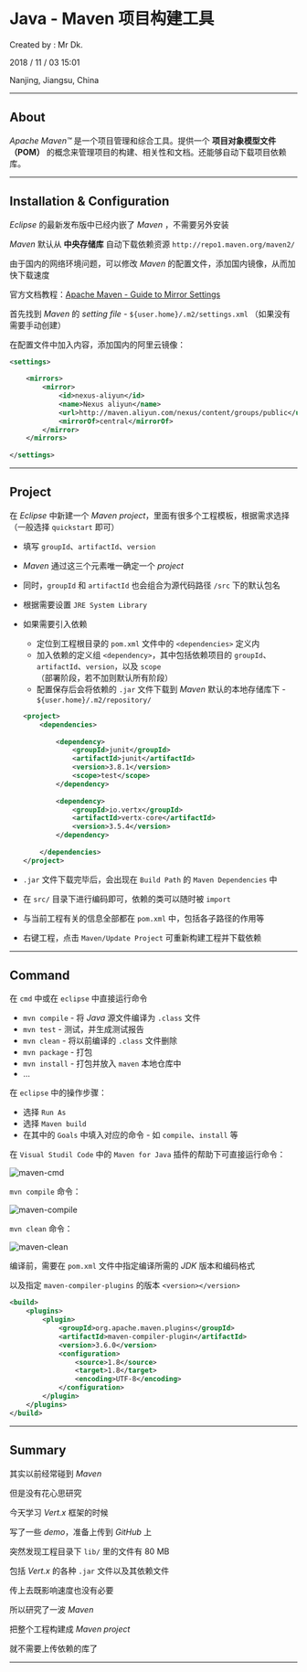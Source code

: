 # Java - Maven 项目构建工具

Created by : Mr Dk.

2018 / 11 / 03 15:01

Nanjing, Jiangsu, China

---

## About

_Apache Maven&trade;_ 是一个项目管理和综合工具。提供一个 __项目对象模型文件（POM）__ 的概念来管理项目的构建、相关性和文档。还能够自动下载项目依赖库。

---

## Installation & Configuration

_Eclipse_ 的最新发布版中已经内嵌了 _Maven_ ，不需要另外安装

_Maven_ 默认从 __中央存储库__ 自动下载依赖资源 `http://repo1.maven.org/maven2/`

由于国内的网络环境问题，可以修改 _Maven_ 的配置文件，添加国内镜像，从而加快下载速度

官方文档教程：[Apache Maven - Guide to Mirror Settings](http://maven.apache.org/guides/mini/guide-mirror-settings.html )

首先找到 _Maven_ 的 _setting file_ - `${user.home}/.m2/settings.xml` （如果没有需要手动创建）

在配置文件中加入内容，添加国内的阿里云镜像：

```xml
<settings>
    
    <mirrors>
        <mirror>  
	        <id>nexus-aliyun</id>  
	        <name>Nexus aliyun</name>  
	        <url>http://maven.aliyun.com/nexus/content/groups/public</url>    
	        <mirrorOf>central</mirrorOf>  
        </mirror> 
    </mirrors>
    
</settings>
```

---

## Project

在 _Eclipse_ 中新建一个 _Maven project_，里面有很多个工程模板，根据需求选择（一般选择 `quickstart` 即可）

* 填写 `groupId`、`artifactId`、`version`

* _Maven_ 通过这三个元素唯一确定一个 _project_

* 同时，`groupId` 和 `artifactId` 也会组合为源代码路径 `/src` 下的默认包名

* 根据需要设置 `JRE System Library`

* 如果需要引入依赖

  * 定位到工程根目录的 `pom.xml` 文件中的 `<dependencies>` 定义内
  * 加入依赖的定义组 `<dependency>`，其中包括依赖项目的 `groupId`、`artifactId`、`version`，以及 `scope` （部署阶段，若不加则默认所有阶段）
  * 配置保存后会将依赖的 `.jar` 文件下载到 _Maven_ 默认的本地存储库下 - `${user.home}/.m2/repository/`

  ```xml
  <project>
      <dependencies>
    
          <dependency>
              <groupId>junit</groupId>
              <artifactId>junit</artifactId>
              <version>3.8.1</version>
              <scope>test</scope>
          </dependency>
      
          <dependency>
              <groupId>io.vertx</groupId>
              <artifactId>vertx-core</artifactId>
              <version>3.5.4</version>
          </dependency>
      
      </dependencies>
  </project>
  ```

* `.jar` 文件下载完毕后，会出现在 `Build Path` 的 `Maven Dependencies` 中

* 在 `src/` 目录下进行编码即可，依赖的类可以随时被 `import`

* 与当前工程有关的信息全部都在 `pom.xml` 中，包括各子路径的作用等

* 右键工程，点击 `Maven/Update Project` 可重新构建工程并下载依赖

---

## Command

在 `cmd` 中或在 `eclipse` 中直接运行命令

* `mvn compile` - 将 _Java_ 源文件编译为 `.class` 文件
* `mvn test` - 测试，并生成测试报告
* `mvn clean` - 将以前编译的 `.class` 文件删除
* `mvn package` - 打包
* `mvn install` - 打包并放入 `maven` 本地仓库中
* ...

在 `eclipse` 中的操作步骤：

* 选择 `Run As`
* 选择 `Maven build `
* 在其中的 `Goals` 中填入对应的命令 - 如 `compile`、`install` 等

在 `Visual Studil Code` 中的 `Maven for Java` 插件的帮助下可直接运行命令：

![maven-cmd](../img/maven-cmd.png)

`mvn compile` 命令：

![maven-compile](../img/maven-compile.png)

`mvn clean` 命令：

![maven-clean](../img/maven-clean.png)

编译前，需要在 `pom.xml` 文件中指定编译所需的 _JDK_ 版本和编码格式

以及指定 `maven-compiler-plugins` 的版本 `<version></version>`

```xml
<build>
    <plugins>
        <plugin>
            <groupId>org.apache.maven.plugins</groupId>
            <artifactId>maven-compiler-plugin</artifactId>
            <version>3.6.0</version>
            <configuration>
                <source>1.8</source>
                <target>1.8</target>
                <encoding>UTF-8</encoding>
            </configuration>
        </plugin>
    </plugins>
</build>
```

---

## Summary

其实以前经常碰到 _Maven_

但是没有花心思研究

今天学习 _Vert.x_ 框架的时候

写了一些 _demo_，准备上传到 _GitHub_ 上

突然发现工程目录下 `lib/` 里的文件有 80 MB

包括 _Vert.x_ 的各种 `.jar` 文件以及其依赖文件

传上去既影响速度也没有必要

所以研究了一波 _Maven_

把整个工程构建成 _Maven project_

就不需要上传依赖的库了

---

